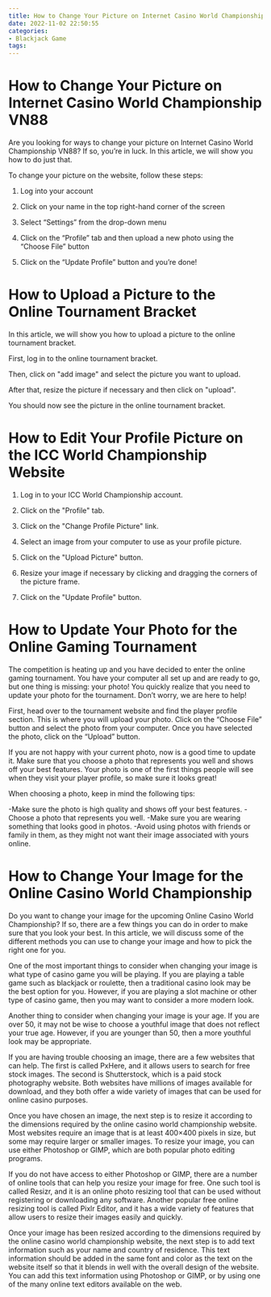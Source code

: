 ```yaml
---
title: How to Change Your Picture on Internet Casino World Championship VN88
date: 2022-11-02 22:50:55
categories:
- Blackjack Game
tags:
---
```



#  How to Change Your Picture on Internet Casino World Championship VN88

Are you looking for ways to change your picture on Internet Casino World Championship VN88? If so, you’re in luck. In this article, we will show you how to do just that.

To change your picture on the website, follow these steps:

1. Log into your account

2. Click on your name in the top right-hand corner of the screen

3. Select “Settings” from the drop-down menu

4. Click on the “Profile” tab and then upload a new photo using the “Choose File” button

5. Click on the “Update Profile” button and you’re done!

#  How to Upload a Picture to the Online Tournament Bracket

In this article, we will show you how to upload a picture to the online tournament bracket.

First, log in to the online tournament bracket.

Then, click on "add image" and select the picture you want to upload.

After that, resize the picture if necessary and then click on "upload".

You should now see the picture in the online tournament bracket.

#  How to Edit Your Profile Picture on the ICC World Championship Website

1. Log in to your ICC World Championship account.

2. Click on the "Profile" tab.

3. Click on the "Change Profile Picture" link.

4. Select an image from your computer to use as your profile picture.

5. Click on the "Upload Picture" button.

6. Resize your image if necessary by clicking and dragging the corners of the picture frame.

7. Click on the "Update Profile" button.

#  How to Update Your Photo for the Online Gaming Tournament

The competition is heating up and you have decided to enter the online gaming tournament.  You have your computer all set up and are ready to go, but one thing is missing: your photo! You quickly realize that you need to update your photo for the tournament. Don’t worry, we are here to help!

First, head over to the tournament website and find the player profile section. This is where you will upload your photo. Click on the “Choose File” button and select the photo from your computer. Once you have selected the photo, click on the “Upload” button.

If you are not happy with your current photo, now is a good time to update it. Make sure that you choose a photo that represents you well and shows off your best features. Your photo is one of the first things people will see when they visit your player profile, so make sure it looks great!

When choosing a photo, keep in mind the following tips:

-Make sure the photo is high quality and shows off your best features.
-Choose a photo that represents you well.
-Make sure you are wearing something that looks good in photos.
-Avoid using photos with friends or family in them, as they might not want their image associated with yours online.

#  How to Change Your Image for the Online Casino World Championship

Do you want to change your image for the upcoming Online Casino World Championship? If so, there are a few things you can do in order to make sure that you look your best. In this article, we will discuss some of the different methods you can use to change your image and how to pick the right one for you.

One of the most important things to consider when changing your image is what type of casino game you will be playing. If you are playing a table game such as blackjack or roulette, then a traditional casino look may be the best option for you. However, if you are playing a slot machine or other type of casino game, then you may want to consider a more modern look.

Another thing to consider when changing your image is your age. If you are over 50, it may not be wise to choose a youthful image that does not reflect your true age. However, if you are younger than 50, then a more youthful look may be appropriate.

If you are having trouble choosing an image, there are a few websites that can help. The first is called PxHere, and it allows users to search for free stock images. The second is Shutterstock, which is a paid stock photography website. Both websites have millions of images available for download, and they both offer a wide variety of images that can be used for online casino purposes.

Once you have chosen an image, the next step is to resize it according to the dimensions required by the online casino world championship website. Most websites require an image that is at least 400×400 pixels in size, but some may require larger or smaller images. To resize your image, you can use either Photoshop or GIMP, which are both popular photo editing programs.

If you do not have access to either Photoshop or GIMP, there are a number of online tools that can help you resize your image for free. One such tool is called Resizr, and it is an online photo resizing tool that can be used without registering or downloading any software. Another popular free online resizing tool is called Pixlr Editor, and it has a wide variety of features that allow users to resize their images easily and quickly.

Once your image has been resized according to the dimensions required by the online casino world championship website, the next step is to add text information such as your name and country of residence. This text information should be added in the same font and color as the text on the website itself so that it blends in well with the overall design of the website. You can add this text information using Photoshop or GIMP, or by using one of the many online text editors available on the web.